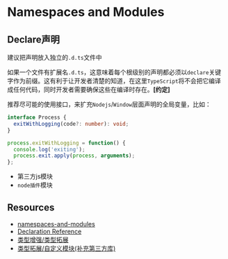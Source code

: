 # Namespaces and Modules
## Declare声明
建议把声明放入独立的`.d.ts`文件中

如果一个文件有扩展名`.d.ts`，这意味着每个根级别的声明都必须以`declare`关键字作为前缀。这有利于让开发者清楚的知道，在这里`TypeScript`将不会把它编译成任何代码，同时开发者需要确保这些在编译时存在。**[约定]**

推荐尽可能的使用接口，来扩充`Nodejs`/`Window`层面声明的全局变量，比如：
```ts
interface Process {
  exitWithLogging(code?: number): void;
}

process.exitWithLogging = function() {
  console.log('exiting');
  process.exit.apply(process, arguments);
};
```

- 第三方js模块
- `node插件`模块














## Resources
 - [namespaces-and-modules](https://www.typescriptlang.org/docs/handbook/namespaces-and-modules.html)
 - [Declaration Reference](https://www.typescriptlang.org/docs/handbook/declaration-files/by-example.html#objects-with-properties)
 - [类型增强/类型拓展](./TypeScript%E5%85%A5%E9%97%A8%E5%AE%9E%E6%88%98%E7%AC%94%E8%AE%B0/%E8%A1%A5%E5%85%85-%E7%B1%BB%E5%9E%8B%E5%A2%9E%E5%BC%BA.md)
 - [类型拓展/自定义模块(补充第三方库)](./%E7%B1%BB%E5%9E%8B%E6%8B%93%E5%B1%95%E4%B8%8E%E8%87%AA%E5%AE%9A%E4%B9%89%E6%A8%A1%E5%9D%97.md)